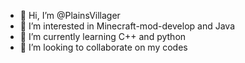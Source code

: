 - 👋 Hi, I’m @PlainsVillager
- 👀 I’m interested in Minecraft-mod-develop and Java
- 🌱 I’m currently learning C++ and python
- 💞️ I’m looking to collaborate on my codes

<!---
PlainsVillager/PlainsVillager is a ✨ special ✨ repository 
--->

